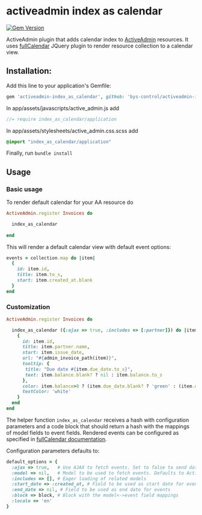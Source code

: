 # activeadmin index as calendar

[![Gem Version](https://badge.fury.io/rb/activeadmin-index_as_calendar.svg)](https://badge.fury.io/rb/activeadmin-index_as_calendar)

ActiveAdmin plugin that adds calendar index to [ActiveAdmin](https://github.com/activeadmin/activeadmin) resources. It uses [fullCalendar](http://fullcalendar.io/) JQuery plugin to render resource collection to a calendar view.

## Installation:

Add this line to your application's Gemfile:

```RUBY
gem 'activeadmin-index_as_calendar', github: 'bys-control/activeadmin-index_as_calendar'
```

In app/assets/javascripts/active_admin.js add
```JAVASCRIPT
//= require index_as_calendar/application
```

In app/assets/stylesheets/active_admin.css.scss add
```CSS
@import "index_as_calendar/application"
```

Finally, run `bundle install`

## Usage

### Basic usage

To render default calendar for your AA resource do

```RUBY
ActiveAdmin.register Invoices do

  index_as_calendar
  
end
```

This will render a default calendar view with default event options:
```RUBY
events = collection.map do |item|
  {
    id: item.id,
    title: item.to_s,
    start: item.created_at.blank
  }
end
```

### Customization

```RUBY
ActiveAdmin.register Invoices do

  index_as_calendar ({:ajax => true, :includes => [:partner]}) do |item|
    {
      id: item.id,
      title: item.partner.name,
      start: item.issue_date,
      url: "#{admin_invoice_path(item)}",
      tooltip: {
       title: "Due date #{item.due_date.to_s}",
       text: item.balance.blank? ? nil : item.balance.to_s
      },
      color: item.balance>0 ? (item.due_date.blank? ? 'green' : (item.due_date <= DateTime.now.beginning_of_day ? 'red' : 'olive' )) : 'green',
      textColor: 'white'
    }
  end
end
```

The helper function `index_as_calendar` receives a hash with configuration parameters and a code block that should return a hash with the mappings of model fields to event fields. Rendered events can be configured as specified in [fullCalendar documentation](http://fullcalendar.io/docs/event_data/Event_Object/).

Configuration parameters defaults to:

```RUBY
default_options = {
  :ajax => true,   # Use AJAX to fetch events. Set to false to send data during render.
  :model => nil,   # Model to be used to fetch events. Defaults to ActiveAdmin resource model.
  :includes => [], # Eager loading of related models
  :start_date => :created_at, # Field to be used as start date for events
  :end_date => nil, # Field to be used as end date for events
  :block => block, # Block with the model<->event field mappings
  :locale => 'en'
}
```
